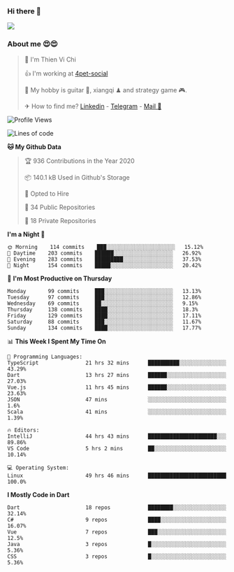 ### Hi there 👋
![](https://media1.tenor.com/images/9aa4aee77151757a310fcdb4b8fd2a0a/tenor.gif?itemid=12671405)

### About me 😍😍

> 🙎 I'm Thien Vi Chi
> 
> 👍 I'm working at [4pet-social](https://github.com/4pet-social)
>
> 🥞 My hobby is guitar 🎸, xiangqi ♟ and strategy game 🎮.
> 
> ✈ How to find me? [Linkedin](https://www.linkedin.com/in/tvc12/) - [Telegram](https://t.me/yeutham212) - [Mail 📧](mailto:meomeocf98@gmail.com)
> 

<!--START_SECTION:waka-->
![Profile Views](http://img.shields.io/badge/Profile%20Views-4-blue)

![Lines of code](https://img.shields.io/badge/From%20Hello%20World%20I%27ve%20Written-5.1%20million%20lines%20of%20code-blue)

**🐱 My Github Data** 

> 🏆 936 Contributions in the Year 2020
 > 
> 📦 140.1 kB Used in Github's Storage 
 > 
> 💼 Opted to Hire
 > 
> 📜 34 Public Repositories
 > 
> 🔑 18 Private Repositories 

**I'm a Night 🦉** 

```text
🌞 Morning    114 commits    ███░░░░░░░░░░░░░░░░░░░░░░   15.12% 
🌆 Daytime    203 commits    ██████░░░░░░░░░░░░░░░░░░░   26.92% 
🌃 Evening    283 commits    █████████░░░░░░░░░░░░░░░░   37.53% 
🌙 Night      154 commits    █████░░░░░░░░░░░░░░░░░░░░   20.42%

```
📅 **I'm Most Productive on Thursday** 

```text
Monday       99 commits     ███░░░░░░░░░░░░░░░░░░░░░░   13.13% 
Tuesday      97 commits     ███░░░░░░░░░░░░░░░░░░░░░░   12.86% 
Wednesday    69 commits     ██░░░░░░░░░░░░░░░░░░░░░░░   9.15% 
Thursday     138 commits    ████░░░░░░░░░░░░░░░░░░░░░   18.3% 
Friday       129 commits    ████░░░░░░░░░░░░░░░░░░░░░   17.11% 
Saturday     88 commits     ███░░░░░░░░░░░░░░░░░░░░░░   11.67% 
Sunday       134 commits    ████░░░░░░░░░░░░░░░░░░░░░   17.77%

```


📊 **This Week I Spent My Time On** 

```text
💬 Programming Languages: 
TypeScript               21 hrs 32 mins      ██████████░░░░░░░░░░░░░░░   43.29% 
Dart                     13 hrs 27 mins      ██████░░░░░░░░░░░░░░░░░░░   27.03% 
Vue.js                   11 hrs 45 mins      ██████░░░░░░░░░░░░░░░░░░░   23.63% 
JSON                     47 mins             ░░░░░░░░░░░░░░░░░░░░░░░░░   1.6% 
Scala                    41 mins             ░░░░░░░░░░░░░░░░░░░░░░░░░   1.39%

🔥 Editors: 
IntelliJ                 44 hrs 43 mins      ██████████████████████░░░   89.86% 
VS Code                  5 hrs 2 mins        ██░░░░░░░░░░░░░░░░░░░░░░░   10.14%

💻 Operating System: 
Linux                    49 hrs 46 mins      █████████████████████████   100.0%

```

**I Mostly Code in Dart** 

```text
Dart                     18 repos            ████████░░░░░░░░░░░░░░░░░   32.14% 
C#                       9 repos             ████░░░░░░░░░░░░░░░░░░░░░   16.07% 
Vue                      7 repos             ███░░░░░░░░░░░░░░░░░░░░░░   12.5% 
Java                     3 repos             █░░░░░░░░░░░░░░░░░░░░░░░░   5.36% 
CSS                      3 repos             █░░░░░░░░░░░░░░░░░░░░░░░░   5.36%

```



<!--END_SECTION:waka-->